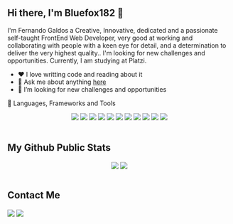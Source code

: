 ## Hi there, I'm Bluefox182 👋
I'm Fernando Galdos a Creative, Innovative, dedicated and a passionate self-taught FrontEnd Web Developer, very good at working and collaborating with people with a keen eye for detail, and a determination to deliver the very highest quality.. I'm looking for new challenges and opportunities. 
Currently, I am studying at Platzi.

- ❤️ I love writting code and reading about it
- 💬 Ask me about anything <a href="https://github.com/Bluefox182/Bluefox182/issues">here</a>
- 🤔 I’m looking for new challenges and opportunities

🔭 Languages, Frameworks and Tools

<p align="center">
  <img src="https://img.shields.io/badge/-HTML-E34F26?style=flat&logo=HTML5&logoColor=white"> <img src="https://img.shields.io/badge/-CSS-1572B6?style=flat&logo=css3&logoColor=white"> <img src="https://img.shields.io/badge/-JavaScript-F7DF1E?style=flat&logo=javascript&logoColor=white"> <img src="https://img.shields.io/badge/-Bootstrap-563D7C?style=flat&logo=bootstrap&logoColor=white"> <img src="https://img.shields.io/badge/-Tailwind%20CSS-38B2AC?style=flat&logo=tailwind-css&logoColor=white"> <img src="https://img.shields.io/badge/-React%20JS-61DAFB?style=flat&logo=react&logoColor=white"> <img src="https://img.shields.io/badge/-Webpack-8DD6F9?style=flat&logo=webpack&logoColor=white"> <img src="https://img.shields.io/badge/-Github-181717?style=flat&logo=github&logoColor=white"> <img src="https://img.shields.io/badge/-Git-F05032?style=flat&logo=git&logoColor=white"> <img src="https://img.shields.io/badge/-Visual%20Studio%20Code-007ACC?style=flat&logo=visual-studio-code&logoColor=white"> <img src="https://img.shields.io/badge/-npm-CB3837?style=flat&logo=npm&logoColor=white">
 </br>
  </br>
</p>

## My Github Public Stats
<p align="center">
  <img align="center" src = "https://github-readme-stats.vercel.app/api?username=Bluefox182&show_icons=true&theme=onedark">
  <img align="center" src="https://github-readme-stats.vercel.app/api/top-langs/?username=Bluefox182&layout=compact&theme=onedark" />
   </br>
  </br>
</p>

## Contact Me

[<img align="center" src="https://img.shields.io/badge/twitter-%231DA1F2.svg?&style=for-the-badge&logo=twitter&logoColor=white" />](https://twitter.com/bluefox182) 
[<img align="center" src="https://img.shields.io/badge/linkedin-%230077B5.svg?&style=for-the-badge&logo=linkedin&logoColor=white" />](https://www.linkedin.com/in/fernandogaldos/)



<!--
**Bluefox182/Bluefox182** is a ✨ _special_ ✨ repository because its `README.md` (this file) appears on your GitHub profile.

Here are some ideas to get you started:

- 🔭 I’m currently working on ...
- 🌱 I’m currently learning ...
- 👯 I’m looking to collaborate on ...
- 🤔 I’m looking for help with ... new challenges and opportunities
- 💬 Ask me about ...
- 📫 How to reach me: ...
- 😄 Pronouns: ...
- ⚡ Fun fact: ...
-->

